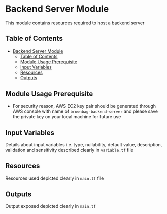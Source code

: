 # Backend Server Module
This module contains resources required to host a backend server

## Table of Contents
- [Backend Server Module](#backend-server-module)
  - [Table of Contents](#table-of-contents)
  - [Module Usage Prerequisite](#module-usage-prerequisite)
  - [Input Variables](#input-variables)
  - [Resources](#resources)
  - [Outputs](#outputs)

## Module Usage Prerequisite
* For security reason, AWS EC2 key pair should be generated through AWS console with name of `brownbag-backend-server` and please save the private key on your local machine for future use

## Input Variables
Details about input variables i.e. type, nullability, default value, description, validation and sensitivity described clearly in `variable.tf` file

## Resources
Resources used depicted clearly in `main.tf` file

## Outputs
Output exposed depicted clearly in `main.tf` 
